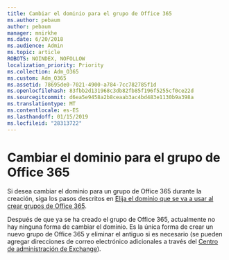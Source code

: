 ```yaml
---
title: Cambiar el dominio para el grupo de Office 365
ms.author: pebaum
author: pebaum
manager: mnirkhe
ms.date: 6/20/2018
ms.audience: Admin
ms.topic: article
ROBOTS: NOINDEX, NOFOLLOW
localization_priority: Priority
ms.collection: Adm_O365
ms.custom: Adm_O365
ms.assetid: 78695de0-7021-4900-a784-7cc782785f1d
ms.openlocfilehash: 83fbb2d131968c3db82fb85f196f5255cf0ce22d
ms.sourcegitcommit: d6ea5e9458a2b8ceaab3ac4bd483e1130b9a398a
ms.translationtype: MT
ms.contentlocale: es-ES
ms.lasthandoff: 01/15/2019
ms.locfileid: "28313722"
---
```

# <a name="change-the-domain-for-office-365-group"></a>Cambiar el dominio para el grupo de Office 365

Si desea cambiar el dominio para un grupo de Office 365 durante la creación, siga los pasos descritos en [Elija el dominio que se va a usar al crear grupos de Office 365](https://support.office.com/article/7cf5655d-e523-4bc3-a93b-3ccebf44a01a.aspx).
  
Después de que ya se ha creado el grupo de Office 365, actualmente no hay ninguna forma de cambiar el dominio. Es la única forma de crear un nuevo grupo de Office 365 y eliminar el antiguo si es necesario (se pueden agregar direcciones de correo electrónico adicionales a través del [Centro de administración de Exchange](https://support.office.com/article/https://outlook.office365.com/ecp.aspx)).
  

